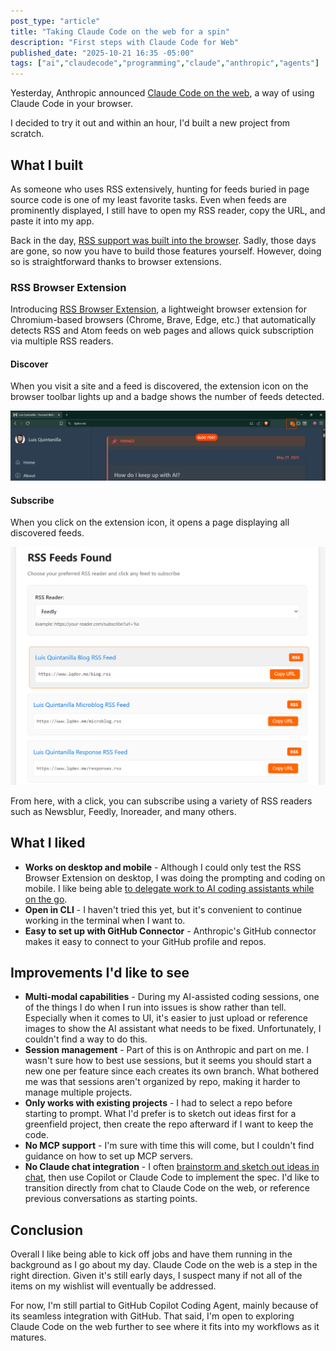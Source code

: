 ```yaml
---
post_type: "article" 
title: "Taking Claude Code on the web for a spin"
description: "First steps with Claude Code for Web"
published_date: "2025-10-21 16:35 -05:00"
tags: ["ai","claudecode","programming","claude","anthropic","agents"]
---
```


Yesterday, Anthropic announced [Claude Code on the web](/responses/claude-code-on-the-web-2025-10-20), a way of using Claude Code in your browser.

I decided to try it out and within an hour, I'd built a new project from scratch. 

## What I built

As someone who uses RSS extensively, hunting for feeds buried in page source code is one of my least favorite tasks. Even when feeds are prominently displayed, I still have to open my RSS reader, copy the URL, and paste it into my app. 

Back in the day, [RSS support was built into the browser](https://openrss.org/blog/browsers-should-bring-back-the-rss-button). Sadly, those days are gone, so now you have to build those features yourself. However, doing so is straightforward thanks to browser extensions.

### RSS Browser Extension

Introducing [RSS Browser Extension](https://github.com/lqdev/rss-browser-extension), a lightweight browser extension for Chromium-based browsers (Chrome, Brave, Edge, etc.) that automatically detects RSS and Atom feeds on web pages and allows quick subscription via multiple RSS readers.

#### Discover

When you visit a site and a feed is discovered, the extension icon on the browser toolbar lights up and a badge shows the number of feeds detected.

![Browser Toolbar with RSS Browser Extension Highlighted](https://raw.githubusercontent.com/lqdev/rss-browser-extension/refs/heads/main/images/feed-discovery.png)

#### Subscribe

When you click on the extension icon, it opens a page displaying all discovered feeds.

![RSS Browser Extension Displaying Discovered Feeds](https://raw.githubusercontent.com/lqdev/rss-browser-extension/refs/heads/main/images/discovered-feeds.png)

From here, with a click, you can subscribe using a variety of RSS readers such as Newsblur, Feedly, Inoreader, and many others. 

## What I liked

- **Works on desktop and mobile** - Although I could only test the RSS Browser Extension on desktop, I was doing the prompting and coding on mobile. I like being able [to delegate work to AI coding assistants while on the go](/notes/copilot-add-new-features-but-first-coffee). 
- **Open in CLI** - I haven't tried this yet, but it's convenient to continue working in the terminal when I want to.
- **Easy to set up with GitHub Connector** - Anthropic's GitHub connector makes it easy to connect to your GitHub profile and repos.

## Improvements I'd like to see

- **Multi-modal capabilities** - During my AI-assisted coding sessions, one of the things I do when I run into issues is show rather than tell. Especially when it comes to UI, it's easier to just upload or reference images to show the AI assistant what needs to be fixed. Unfortunately, I couldn't find a way to do this.
- **Session management** - Part of this is on Anthropic and part on me. I wasn't sure how to best use sessions, but it seems you should start a new one per feature since each creates its own branch. What bothered me was that sessions aren't organized by repo, making it harder to manage multiple projects.
- **Only works with existing projects** - I had to select a repo before starting to prompt. What I'd prefer is to sketch out ideas first for a greenfield project, then create the repo afterward if I want to keep the code.
- **No MCP support** - I'm sure with time this will come, but I couldn't find guidance on how to set up MCP servers.
- **No Claude chat integration** - I often [brainstorm and sketch out ideas in chat](/posts/vibe-specing-prompt-to-spec), then use Copilot or Claude Code to implement the spec. I'd like to transition directly from chat to Claude Code on the web, or reference previous conversations as starting points.

## Conclusion

Overall I like being able to kick off jobs and have them running in the background as I go about my day. Claude Code on the web is a step in the right direction. Given it's still early days, I suspect many if not all of the items on my wishlist will eventually be addressed.

For now, I'm still partial to GitHub Copilot Coding Agent, mainly because of its seamless integration with GitHub. That said, I'm open to exploring Claude Code on the web further to see where it fits into my workflows as it matures.